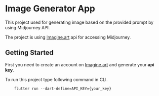 # Image Generator App

This project used for generating image based on the provided prompt by using Midjourney API.

The project is using [Imagine.art](https://www.imagine.art/) api for accessing Midjourney.

## Getting Started

First you need to create an account on [Imagine.art](https://www.imagine.art/) and generate your **api key**.

To run this project type following command in CLI.
```
    flutter run --dart-define=API_KEY={your_key}
```
